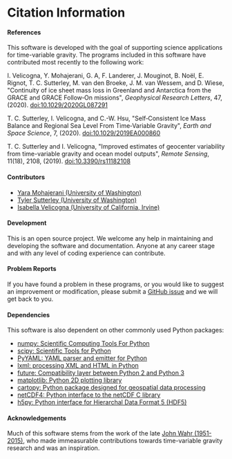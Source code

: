 Citation Information
====================

#### References
This software is developed with the goal of supporting science applications for
time-variable gravity.  The programs included in this software have contributed
most recently to the following work:

I. Velicogna, Y. Mohajerani, G. A, F. Landerer, J. Mouginot, B. No&euml;l,
E. Rignot, T. C. Sutterley, M. van den Broeke, J. M. van Wessem, and D. Wiese,
"Continuity of ice sheet mass loss in Greenland and Antarctica from the GRACE
and GRACE Follow‐On missions", *Geophysical Research Letters*, 47,
(2020). [doi:10.1029/2020GL087291]( https://doi.org/10.1029/2020GL087291)

T. C. Sutterley, I. Velicogna, and C.-W. Hsu, "Self‐Consistent Ice Mass Balance
and Regional Sea Level From Time‐Variable Gravity", *Earth and Space Science*, 7,
(2020). [doi:10.1029/2019EA000860](https://doi.org/10.1029/2019EA000860)

T. C. Sutterley and I. Velicogna, "Improved estimates of geocenter variability
from time-variable gravity and ocean model outputs", *Remote Sensing*, 11(18),
2108, (2019). [doi:10.3390/rs11182108](https://doi.org/10.3390/rs11182108)

#### Contributors
- [Yara Mohajerani (University of Washington)](https://www.yaramohajerani.com/)
- [Tyler Sutterley (University of Washington)](http://psc.apl.uw.edu/people/investigators/tyler-sutterley/)
- [Isabella Velicogna (University of California, Irvine)](https://www.ess.uci.edu/~velicogna/pi.html)

#### Development
This is an open source project.  We welcome any help in maintaining and developing the software and documentation.  Anyone at any career stage and with any level of coding experience can contribute.

#### Problem Reports
If you have found a problem in these programs, or you would like to suggest an improvement or modification, please submit a [GitHub issue](https://github.com/tsutterley/read-GRACE-harmonics/issues) and we will get back to you.

#### Dependencies
This software is also dependent on other commonly used Python packages:
- [numpy: Scientific Computing Tools For Python](https://numpy.org)
- [scipy: Scientific Tools for Python](https://docs.scipy.org/doc/)
- [PyYAML: YAML parser and emitter for Python](https://github.com/yaml/pyyaml)
- [lxml: processing XML and HTML in Python](https://pypi.python.org/pypi/lxml)
- [future: Compatibility layer between Python 2 and Python 3](https://python-future.org/)
- [matplotlib: Python 2D plotting library](https://matplotlib.org/)
- [cartopy: Python package designed for geospatial data processing](https://scitools.org.uk/cartopy/docs/latest/)
- [netCDF4: Python interface to the netCDF C library](https://unidata.github.io/netcdf4-python/)
- [h5py: Python interface for Hierarchal Data Format 5 (HDF5)](https://www.h5py.org/)

#### Acknowledgements
Much of this software stems from the work of the late [John Wahr (1951-2015)](http://www.johnwahr.com/), who made immeasurable contributions towards time-variable gravity research and was an inspiration.
